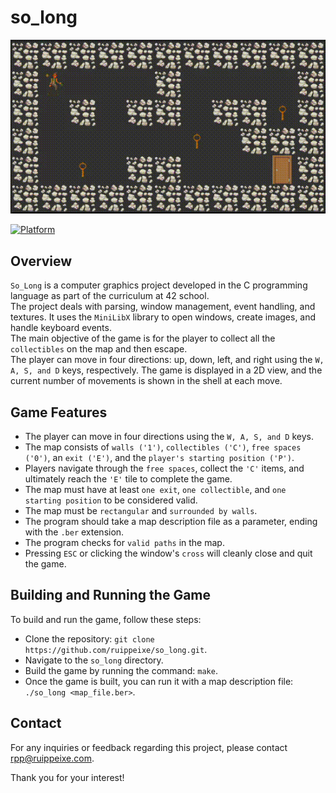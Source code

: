 # so_long
![so_long gif](so_long.gif)

[![Platform](https://img.shields.io/badge/platform-Linux-blue.svg)](https://img.shields.io/badge/platform-Linux-blue.svg)

## Overview

`So_Long` is a computer graphics project developed in the C programming language as part of the curriculum at 42 school. \
The project deals with parsing, window management, event handling, and textures. It uses the `MiniLibX` library to open windows, create images, and handle keyboard events. \
The main objective of the game is for the player to collect all the `collectibles` on the map and then escape. \
The player can move in four directions: up, down, left, and right using the `W, A, S, and D` keys, respectively. The game is displayed in a 2D view, and the current number of movements is shown in the shell at each move.

## Game Features

- The player can move in four directions using the `W, A, S, and D` keys.
- The map consists of `walls ('1')`, `collectibles ('C')`, `free spaces ('0')`, an `exit ('E')`, and the `player's starting position ('P')`.
- Players navigate through the `free spaces`, collect the `'C'` items, and ultimately reach the `'E'` tile to complete the game.
- The map must have at least `one exit`, `one collectible`, and `one starting position` to be considered valid.
- The map must be `rectangular` and `surrounded by walls`.
- The program should take a map description file as a parameter, ending with the `.ber` extension.
- The program checks for `valid paths` in the map.
- Pressing `ESC` or clicking the window's `cross` will cleanly close and quit the game.

## Building and Running the Game
To build and run the game, follow these steps:

- Clone the repository: `git clone https://github.com/ruippeixe/so_long.git`.
- Navigate to the `so_long` directory.
- Build the game by running the command: `make`.
- Once the game is built, you can run it with a map description file: `./so_long <map_file.ber>`.

## Contact
For any inquiries or feedback regarding this project, please contact [rpp@ruippeixe.com](mailto:rpp@ruippeixe.com).

Thank you for your interest!
